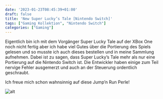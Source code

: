 ```yaml
---
date: '2023-01-23T08:45:39+01:00'
draft: false
title: 'New Super Lucky’s Tale [Nintendo Switch]'
tags: ["Gaming Kollektion", "Nintendo Switch"]
categories: ["Gaming"]
---
```


Eigentlich bin ich mit dem Vorgänger Super Lucky Tale auf der XBox One noch nicht fertig aber ich habe viel Gutes über die Portierung des Spiels gelesen und so musste ich auch dieses bestellen und in meine Sammlung aufnehmen. Dabei ist zu sagen, dass Super Lucky’s Tale mehr als nur eine Portierung auf die Nintendo Switch ist. Die Entwickler haben einige zum Teil nervige Fehler ausgemerzt und auch an der Steuerung ordentlich geschraubt.

Ich freue mich schon wahnsinnig auf diese Jump’n Run Perle!

![alt](/images/2020_01_23_Super_Luckys_Tale-819x1024.jpeg)